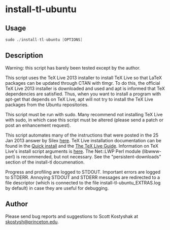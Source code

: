 # install-tl-ubuntu

## Usage

```s
sudo ./install-tl-ubuntu [OPTIONS]
```

## Description

Warning: this script has barely been tested except by the author.

This script uses the TeX Live 2013 installer to install TeX Live so that LaTeX packages can be updated through CTAN with tlmgr. To do this, the official TeX Live 2013 installer is downloaded and used and apt is informed that TeX dependencies are satisfied. Thus, when you want to install a program with apt-get that depends on TeX Live, apt will not try to install the TeX Live packages from the Ubuntu repositories.

This script must be run with sudo. Many recommend not installing TeX Live with sudo, in which case this script must be altered (please send a patch or post an enhancement request).

This script automates many of the instructions that were posted in the
25 Jan 2013 answer by Silex [here](http://tex.stackexchange.com/questions/1092/how-to-install-vanilla-texlive-on-debian-or-ubuntu).
TeX Live installation documentation can be found in the [Quick install](http://www.tug.org/texlive/quickinstall.html) and the [The TeX Live Guide](http://www.tug.org/texlive/doc/texlive-en/texlive-en.html#installation). Information on TeX Live's install script arguments is [here](http://www.tug.org/texlive/doc/install-tl.html). The Net::LWP Perl module (libwww-perl) is recommended, but not necessary. See the "persistent-downloads" section of the install-tl documenation.

Progress and profiling are logged to STDOUT. Important errors are logged to STDERR. Annoying STDOUT and STDERR messages are redirected to a file descriptor (which is connected to the file install-tl-ubuntu_EXTRAS.log by default) in case they are useful for debugging.

## Author

Please send bug reports and suggestions to Scott Kostyshak at skostysh@princeton.edu.
